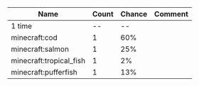 | Name                    | Count | Chance | Comment |
| ----------------------- | ----- | ------ | ------- |
| 1 time                  |    -- |     -- |         |
| minecraft:cod           |     1 |    60% |         |
| minecraft:salmon        |     1 |    25% |         |
| minecraft:tropical_fish |     1 |     2% |         |
| minecraft:pufferfish    |     1 |    13% |         |